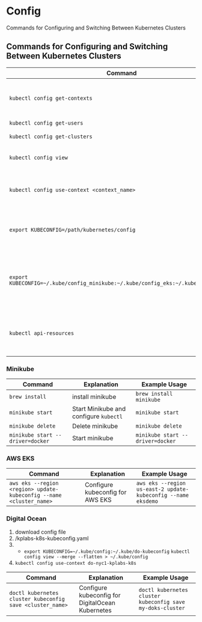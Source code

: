 <!-- markdownlint-disable MD033 -->
# Config

Commands for Configuring and Switching Between Kubernetes Clusters

## Commands for Configuring and Switching Between Kubernetes Clusters

| Command | Explanation | Example Usage |
|---------|-------------|---------------|
| `kubectl config get-contexts` | List all contexts in your kubeconfig file | `kubectl config get-contexts` |
| `kubectl config get-users` | List all users | `kubectl config get-users` |
| `kubectl config get-clusters` | List all clusters | `kubectl config get-clusters` |
| `kubectl config view` | Verify the merged configuration | `kubectl config view` <br> `kubectl config --kubeconfig=/root/my-kube-config current-context`|
| `kubectl config use-context <context_name>` | Switch between contexts in the merged configuration | `kubectl config use-context minikube`|
| `export KUBECONFIG=/path/kubernetes/config` | Change the current K8s context configuration file | `kubectl config --kubeconfig=/root/my-kube-config use-context research` <br> to make it permanent, add it to your .bashrc or .zshrc file|
| `export KUBECONFIG=~/.kube/config_minikube:~/.kube/config_eks:~/.kube/config_doks` | Set the `KUBECONFIG` environment variable to specify multiple configuration files | `export KUBECONFIG=~/.kube/config_minikube:~/.kube/config_eks:~/.kube/config_doks` |
| `kubectl api-resources` | List all namespaced API resources | `kubectl api-resources` <hr/> `kubectl api-resources --namespaced=true` <hr/>`kubectl api-resources --namespaced=false`|

### Minikube

| Command | Explanation | Example Usage |
|---------|-------------|---------------|
| `brew install` | install minikube | `brew install minikube` |
| `minikube start` | Start Minikube and configure `kubectl` | `minikube start` |
| `minikube delete` | Delete minikube | `minikube delete` |
| `minikube start --driver=docker` | Start minikube | `minikube start --driver=docker` |

### AWS EKS

| Command | Explanation | Example Usage |
|---------|-------------|---------------|
| `aws eks --region <region> update-kubeconfig --name <cluster_name>` | Configure kubeconfig for AWS EKS | `aws eks --region us-east-2 update-kubeconfig --name eksdemo` |

### Digital Ocean

1. download config file
2. /kplabs-k8s-kubeconfig.yaml
3. - `export KUBECONFIG=~/.kube/config:~/.kube/do-kubeconfig`
     `kubectl config view --merge --flatten > ~/.kube/config`
4. `kubectl config use-context do-nyc1-kplabs-k8s`

| Command | Explanation | Example Usage |
|---------|-------------|---------------|
| `doctl kubernetes cluster kubeconfig save <cluster_name>` | Configure kubeconfig for DigitalOcean Kubernetes | `doctl kubernetes cluster kubeconfig save my-doks-cluster` |
